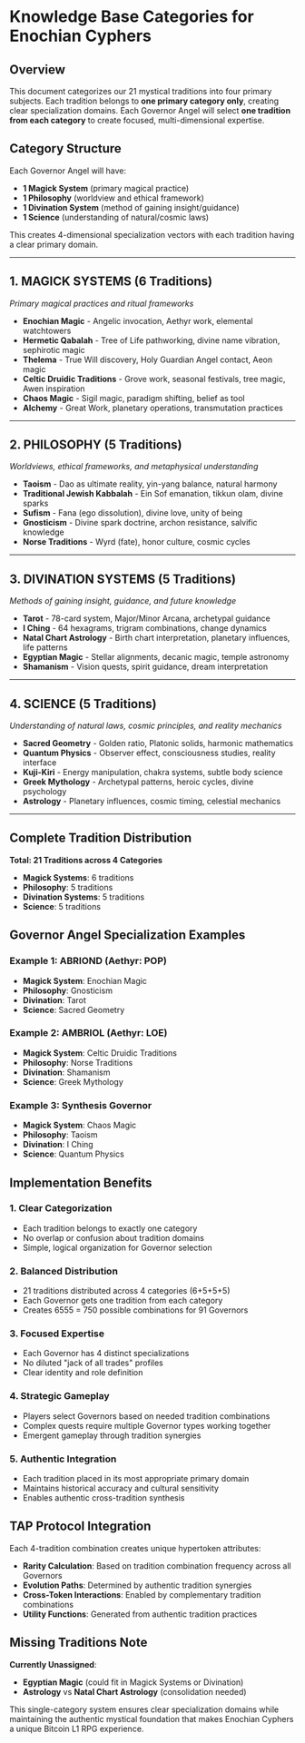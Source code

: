 # Knowledge Base Categories for Enochian Cyphers

## Overview

This document categorizes our 21 mystical traditions into four primary subjects. Each tradition belongs to **one primary category only**, creating clear specialization domains. Each Governor Angel will select **one tradition from each category** to create focused, multi-dimensional expertise.

## Category Structure

Each Governor Angel will have:
- **1 Magick System** (primary magical practice)
- **1 Philosophy** (worldview and ethical framework)
- **1 Divination System** (method of gaining insight/guidance)
- **1 Science** (understanding of natural/cosmic laws)

This creates 4-dimensional specialization vectors with each tradition having a clear primary domain.

---

## 1. MAGICK SYSTEMS (6 Traditions)
*Primary magical practices and ritual frameworks*

- **Enochian Magic** - Angelic invocation, Aethyr work, elemental watchtowers
- **Hermetic Qabalah** - Tree of Life pathworking, divine name vibration, sephirotic magic
- **Thelema** - True Will discovery, Holy Guardian Angel contact, Aeon magic
- **Celtic Druidic Traditions** - Grove work, seasonal festivals, tree magic, Awen inspiration
- **Chaos Magic** - Sigil magic, paradigm shifting, belief as tool
- **Alchemy** - Great Work, planetary operations, transmutation practices

---

## 2. PHILOSOPHY (5 Traditions)
*Worldviews, ethical frameworks, and metaphysical understanding*

- **Taoism** - Dao as ultimate reality, yin-yang balance, natural harmony
- **Traditional Jewish Kabbalah** - Ein Sof emanation, tikkun olam, divine sparks
- **Sufism** - Fana (ego dissolution), divine love, unity of being
- **Gnosticism** - Divine spark doctrine, archon resistance, salvific knowledge
- **Norse Traditions** - Wyrd (fate), honor culture, cosmic cycles

---

## 3. DIVINATION SYSTEMS (5 Traditions)
*Methods of gaining insight, guidance, and future knowledge*

- **Tarot** - 78-card system, Major/Minor Arcana, archetypal guidance
- **I Ching** - 64 hexagrams, trigram combinations, change dynamics
- **Natal Chart Astrology** - Birth chart interpretation, planetary influences, life patterns
- **Egyptian Magic** - Stellar alignments, decanic magic, temple astronomy
- **Shamanism** - Vision quests, spirit guidance, dream interpretation

---

## 4. SCIENCE (5 Traditions)
*Understanding of natural laws, cosmic principles, and reality mechanics*

- **Sacred Geometry** - Golden ratio, Platonic solids, harmonic mathematics
- **Quantum Physics** - Observer effect, consciousness studies, reality interface
- **Kuji-Kiri** - Energy manipulation, chakra systems, subtle body science
- **Greek Mythology** - Archetypal patterns, heroic cycles, divine psychology
- **Astrology** - Planetary influences, cosmic timing, celestial mechanics

---

## Complete Tradition Distribution

**Total: 21 Traditions across 4 Categories**

- **Magick Systems**: 6 traditions
- **Philosophy**: 5 traditions
- **Divination Systems**: 5 traditions
- **Science**: 5 traditions

## Governor Angel Specialization Examples

### Example 1: ABRIOND (Aethyr: POP)
- **Magick System**: Enochian Magic
- **Philosophy**: Gnosticism
- **Divination**: Tarot
- **Science**: Sacred Geometry

### Example 2: AMBRIOL (Aethyr: LOE)
- **Magick System**: Celtic Druidic Traditions
- **Philosophy**: Norse Traditions
- **Divination**: Shamanism
- **Science**: Greek Mythology

### Example 3: Synthesis Governor
- **Magick System**: Chaos Magic
- **Philosophy**: Taoism
- **Divination**: I Ching
- **Science**: Quantum Physics

## Implementation Benefits

### 1. Clear Categorization
- Each tradition belongs to exactly one category
- No overlap or confusion about tradition domains
- Simple, logical organization for Governor selection

### 2. Balanced Distribution
- 21 traditions distributed across 4 categories (6+5+5+5)
- Each Governor gets one tradition from each category
- Creates 6555 = 750 possible combinations for 91 Governors

### 3. Focused Expertise
- Each Governor has 4 distinct specializations
- No diluted "jack of all trades" profiles
- Clear identity and role definition

### 4. Strategic Gameplay
- Players select Governors based on needed tradition combinations
- Complex quests require multiple Governor types working together
- Emergent gameplay through tradition synergies

### 5. Authentic Integration
- Each tradition placed in its most appropriate primary domain
- Maintains historical accuracy and cultural sensitivity
- Enables authentic cross-tradition synthesis

## TAP Protocol Integration

Each 4-tradition combination creates unique hypertoken attributes:
- **Rarity Calculation**: Based on tradition combination frequency across all Governors
- **Evolution Paths**: Determined by authentic tradition synergies
- **Cross-Token Interactions**: Enabled by complementary tradition combinations
- **Utility Functions**: Generated from authentic tradition practices

## Missing Traditions Note

**Currently Unassigned**:
- **Egyptian Magic** (could fit in Magick Systems or Divination)
- **Astrology** vs **Natal Chart Astrology** (consolidation needed)

This single-category system ensures clear specialization domains while maintaining the authentic mystical foundation that makes Enochian Cyphers a unique Bitcoin L1 RPG experience.
